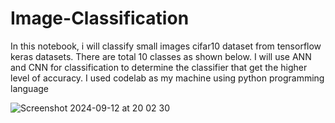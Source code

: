 # Image-Classification

In this notebook, i will classify small images cifar10 dataset from
tensorflow keras datasets. There are total 10 classes as shown
below. I will use ANN and CNN for classification to determine the
classifier that get the higher level of accuracy. I used codelab as
my machine using python programming language

![Screenshot 2024-09-12 at 20 02 30](https://github.com/user-attachments/assets/74af053c-282e-4564-b426-116a7e765cb3)
